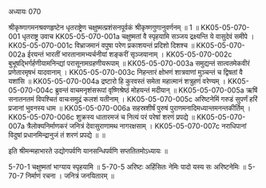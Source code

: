 अध्यायः 070

श्रीकृष्णागमनश्रवणहृष्टेन धृतराष्ट्रेण चक्षुष्मत्प्रशंसनपूर्वकं श्रीकृष्णगुणानुवर्णनम् ॥ 1 ॥
KK05-05-070-001	धृतराष्ट्र उवाच 
KK05-05-070-001a	चक्षुष्मतां वै स्पृहयामि सञ्जय द्रक्ष्यन्ति ये वासुदेवं समीपे ।
KK05-05-070-001c	विभ्राजमानं वपुषा परेण प्रकाशयन्तं प्रदिशो दिशश्च ॥
KK05-05-070-002a	ईरयन्तं भारतीं भारतानामभ्यर्चनीयां शङ्करीं सृञ्जयानाम् ।
KK05-05-070-002c	बुभूषद्भिर्गर्हणीयामनिन्द्यां परासूनामग्रहणीयरूपाम् ॥
KK05-05-070-003a	समुद्यन्तं सात्वतमेकवीरं प्रणेतारमृषभं यादवानाम् ।
KK05-05-070-003c	निहन्तारं क्षोभणं शात्रवाणां मुञ्चन्तं च द्विषतां वै यशांसि ॥
KK05-05-070-004a	द्रष्टारो हि कुरवस्तं समेता महात्मानं शत्रुहणं वरेण्यम् ।
KK05-05-070-004c	ब्रुवन्तं वाचमनृशंसरूपां वृष्णिश्रेष्ठं मोहयन्तं मदीयान् ॥
KK05-05-070-005a	ऋषिं सनातनतमं विपश्चितं वाचःसमुद्रं कलशं यतीनाम् ।
KK05-05-070-005c	अरिष्टनेमिं गरुडं सुपर्णं हरिं प्रजानां भुवनस्य धाम ॥
KK05-05-070-006a	सहस्रशीर्षं पुरुषं पुराणमनादिमध्यान्तमनन्तकीर्तिम् ।
KK05-05-070-006c	शुक्रस्य धातारमजं च नित्यं परं परेषां शरणं प्रपद्ये ॥
KK05-05-070-007a	त्रैलोक्यनिर्माणकरं जनित्रं देवासुराणामथ नागरक्षसाम् ।
KK05-05-070-007c	नराधिपानां विदुषां प्रधानमिन्द्रानुजं तं शरणं प्रपद्ये ॥ ॥

इति श्रीमन्महाभारते उद्योगपर्वणि यानसन्धिपर्वणि सप्ततितमोऽध्यायः ॥

5-70-1 चक्षुष्मतां भाग्याय स्पृहयामि ॥ 5-70-5 अरिष्टः अहिंसितः नेमिः पादो यस्य सः अरिष्टनेमिः ॥ 5-70-7 निर्माणं रचना । जनित्रं जनयितारम् ॥ 
